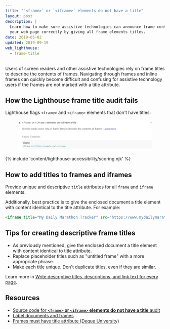 ```yaml
---
title: "`<frame>` or `<iframe>` elements do not have a title"
layout: post
description: |
  Learn how to make sure assistive technologies can announce frame content on
  your web page correctly by giving all frame elements titles.
date: 2019-05-02
updated: 2019-09-19
web_lighthouse:
  - frame-title
---
```


Users of screen readers and other assistive technologies rely on
frame titles to describe the contents of frames.
Navigating through frames and inline frames can quickly become difficult and confusing
for assistive technology users if the frames are not marked
with a title attribute.

## How the Lighthouse frame title audit fails

Lighthouse flags `<frame>` and `<iframe>` elements that don't have titles:

<figure class="w-figure">
  <img class="w-screenshot" src="frame-title.png" alt="Lighthouse audit showing frame or iframe doesn't have a title element">
</figure>

{% include 'content/lighthouse-accessibility/scoring.njk' %}

## How to add titles to frames and iframes

Provide unique and descriptive `title` attributes for all `frame` and `iframe` elements.

Additionally, best practice is to give the enclosed document a title element
with content identical to the title attribute.
For example:

```html
<iframe title="My Daily Marathon Tracker" src="https://www.mydailymarathontracker.com/"></iframe>
```

## Tips for creating descriptive frame titles

- As previously mentioned, give the enclosed document a title element with content identical to title attribute.
- Replace placeholder titles such as "untitled frame" with a more appropriate phrase.
- Make each title unique. Don't duplicate titles, even if they are similar.

Learn more in
[Write descriptive titles, descriptions, and link text for every page](/write-descriptive-text).

## Resources

- [Source code for **`<frame>` or `<iframe>` elements do not have a title** audit](https://github.com/GoogleChrome/lighthouse/blob/master/lighthouse-core/audits/accessibility/frame-title.js)
- [Label documents and frames](/labels-and-text-alternatives#label-documents-and-frames)
- [Frames must have title attribute (Deque University)](https://dequeuniversity.com/rules/axe/3.3/frame-title)
